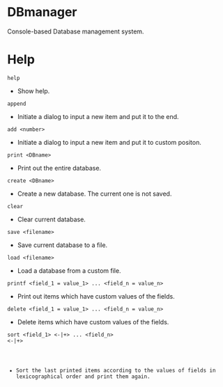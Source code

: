 # DBmanager

Console-based Database management system.

# Help

<code>help</code>
* Show help.

<code>append</code>
* Initiate a dialog to input a new item and put it to the end.

<code>add \<number> </code>
* Initiate a dialog to input a new item and put it to custom positon.

<code>print \<DBname></code>
* Print out the entire database.

<code>create \<DBname></code>
* Create a new database. The current one is not saved.

<code>clear</code>
* Clear current database.

<code>save \<filename> </code>
* Save current database to a file.

<code>load \<filename> </code>
* Load a database from a custom file.

<code>printf \<field_1 = value_1> ... \<field_n = value_n> </code>
* Print out items which have custom values of the fields.

<code>delete \<field_1 = value_1> ... \<field_n = value_n> </code>
* Delete items which have custom values of the fields.

<code>sort \<field_1> <-|+> ... \<field_n> <-|+>
* Sort the last printed items according to the values of fields in lexicographical order and print them again.
